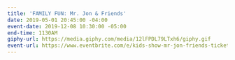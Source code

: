 ```yaml
---
title: 'FAMILY FUN: Mr. Jon & Friends'
date: 2019-05-01 20:45:00 -04:00
event-date: 2019-12-08 10:30:00 -05:00
end-time: 1130AM
giphy-url: https://media.giphy.com/media/12lFPDL79LTxh6/giphy.gif
event-url: https://www.eventbrite.com/e/kids-show-mr-jon-friends-tickets-68854970069
---
```


